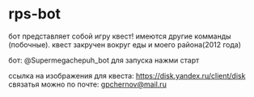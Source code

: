 # rps-bot

бот представляет собой игру квест! имеются другие комманды (побочные). квест закручен вокруг еды и моего района(2012 года)

бот: @Supermegachepuh_bot
для запуска нажми старт

ссылка на изображения для квеста: https://disk.yandex.ru/client/disk
связатья можно по почте: gpchernov@mail.ru
